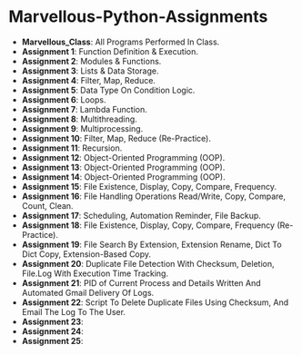 # Marvellous-Python-Assignments

- **Marvellous_Class**: All Programs Performed In Class.
- **Assignment 1**: Function Definition & Execution.
- **Assignment 2**: Modules & Functions.
- **Assignment 3**: Lists & Data Storage.
- **Assignment 4**: Filter, Map, Reduce.
- **Assignment 5**: Data Type On Condition Logic.
- **Assignment 6**: Loops.
- **Assignment 7**: Lambda Function.
- **Assignment 8**: Multithreading.
- **Assignment 9**: Multiprocessing.
- **Assignment 10**: Filter, Map, Reduce (Re-Practice).
- **Assignment 11**: Recursion.
- **Assignment 12**: Object-Oriented Programming (OOP).
- **Assignment 13**: Object-Oriented Programming (OOP).
- **Assignment 14**: Object-Oriented Programming (OOP).
- **Assignment 15**: File Existence, Display, Copy, Compare, Frequency.
- **Assignment 16**: File Handling Operations Read/Write, Copy, Compare, Count, Clean.
- **Assignment 17**: Scheduling, Automation Reminder, File Backup.
- **Assignment 18**: File Existence, Display, Copy, Compare, Frequency (Re-Practice).
- **Assignment 19**: File Search By Extension, Extension Rename, Dict To Dict Copy, Extension-Based Copy.
- **Assignment 20**: Duplicate File Detection With Checksum, Deletion, File.Log With Execution Time Tracking.
- **Assignment 21**: PID of Current Process and  Details Written And Automated Gmail Delivery Of Logs.
- **Assignment 22**: Script To Delete Duplicate Files Using Checksum, And Email The Log To The User.
- **Assignment 23**:
- **Assignment 24**:
- **Assignment 25**:
